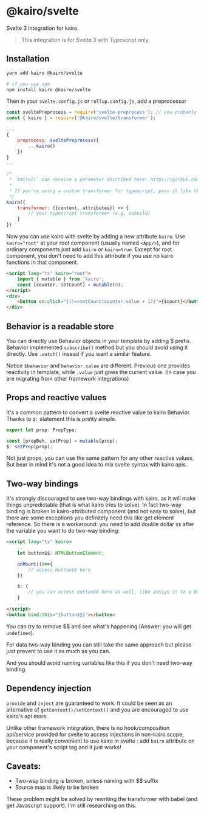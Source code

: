 # @kairo/svelte

Svelte 3 integration for kairo.

> This integration is for Svelte 3 with Typescript only.

## Installation

```sh
yarn add kairo @kairo/svelte

# if you use npm
npm install kairo @kairo/svelte
```

Then in your `svelte.config.js` or `rollup.config.js`, add a preprocessor

```js
const sveltePreprocess = require('svelte-preprocess'); // you probably have been using this
const { kairo } = require('@kairo/svelte/transformer');

...
{
    preprocess: sveltePreprocess({
        ...kairo()
    })
}
...

/*
 * `kairo()` can receive a parameter described here: https://github.com/sveltejs/svelte-preprocess/blob/main/docs/preprocessing.md#typescript
 *
 * If you're using a custom transformer for typescript, pass it like this. Ignore this if you don't know.
 */
kairo({
    transformer: ({content, attributes}) => {
        // your typescript transformer (e.g. esbuild)
    }
})

```

Now you can use kairo with svelte by adding a new attribute `kairo`. Use `kairo="root"` at your root component (usually named `<App/>`), and for ordinary components just add `kairo` or `kairo=true`. Except for root component, you don't need to add this attribute if you use no kairo functions in that component.

```html
<script lang="ts" kairo="root">
    import { mutable } from 'kairo';
    const [counter, setCount] = mutable(0);
</script>
<div>
    <button on:click="{()=>setCount(counter.value + 1)}">{$count}</button>
</div>
```

## Behavior is a readable store

You can directly use Behavior objects in your template by adding $ prefix. Behavior implemented `subscribe()` method but you should avoid using it directly. Use `.watch()` insead if you want a similar feature.

Notice `$behavior` and `behavior.value` are different. Previous one provides reactivity in template, while `.value` just gives the current value. (In case you are migrating from other framework integrations)

## Props and reactive values

It's a common pattern to convert a svelte reactive value to kairo Behavior. Thanks to `$:` statement this is pretty simple.

```ts
export let prop: PropType;

const [propBeh, setProp] = mutable(prop);
$: setProp(prop);
```

Not just props, you can use the same pattern for any other reactive values. But bear in mind it's not a good idea to mix svelte syntax with kairo apis.

## Two-way bindings

It's strongly discouraged to use two-way bindings with kairo, as it will make things unpredictable (that is what kairo tries to solve). In fact two-way binding is broken in kairo-attributed component (and not easy to solve), but there are some exceptions you definitely need this like get element reference. So there is a workaround: you need to add double dollar `$$` after the variable you want to do two-way binding:

```html
<script lang="ts" kairo>
    ...
    let button$$: HTMLButtonElement;

    onMount(()=>{
        // access button$$ here
    })

    $: {
        // you can access button$$ here as well, like assign it to a Behavior
    }
    ...
</script>
<button bind:this="{button$$}"></button>
```

You can try to remove $$ and see what's happening (Answer: you will get `undefined`).

For data two-way binding you can still take the same approach but please just prevent to use it as much as you can.

And you should avoid naming variables like this if you don't need two-way binding.

## Dependency injection

`provide` and `inject` are guaranteed to work. It could be seen as an alternative of `getContext()/setContext()` and you are encouraged to use kairo's api more.

Unlike other framework integration, there is no hook/composition api/service provided for svelte to access injections in non-kairo scope, because it is really convenient to use kairo in svelte : add `kairo` attribute on your component's script tag and it just works!


## Caveats:

* Two-way binding is broken, unless naming with $$ suffix
* Source map is likely to be broken

These problem might be solved by rewriting the transformer with babel (and get Javascript support). I'm still researching on this.